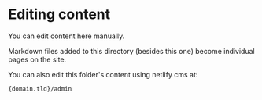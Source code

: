 # Editing content

You can edit content here manually.

Markdown files added to this directory (besides this one) become individual pages on the site.

You can also edit this folder's content using netlify cms at:

`{domain.tld}/admin`
